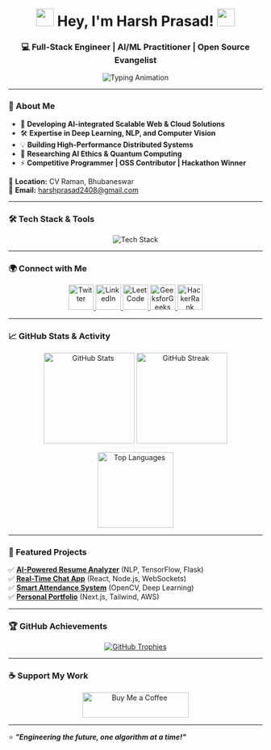 <h1 align="center">
  <img src="https://media.giphy.com/media/hvRJCLFzcasrR4ia7z/giphy.gif" width="35">
  Hey, I'm Harsh Prasad!
  <img src="https://media.giphy.com/media/hvRJCLFzcasrR4ia7z/giphy.gif" width="35">  
</h1> 

<h3 align="center">💻 Full-Stack Engineer | AI/ML Practitioner | Open Source Evangelist</h3>

<p align="center">
  <img src="https://readme-typing-svg.demolab.com?font=Fira+Code&weight=500&size=22&duration=3000&pause=1000&color=F75C7E&width=600&lines=Innovating+with+Code!;Full-stack+Engineer+%7C+AI+Architect;Optimizing+Systems+for+Scalability" alt="Typing Animation" />
</p>

---

### 🚀 About Me  
- 🔭 **Developing AI-integrated Scalable Web & Cloud Solutions**  
- 🛠 **Expertise in Deep Learning, NLP, and Computer Vision**  
- 💡 **Building High-Performance Distributed Systems**  
- 🌱 **Researching AI Ethics & Quantum Computing**  
- ⚡ **Competitive Programmer | OSS Contributor | Hackathon Winner**  

📍 **Location:** CV Raman, Bhubaneswar  
📧 **Email:** harshprasad2408@gmail.com  

---

### 🛠 Tech Stack & Tools  
<p align="center">
  <img src="https://skillicons.dev/icons?i=html,css,js,ts,react,nextjs,nodejs,express,python,flask,django,fastapi,mongodb,mysql,postgresql,redis,graphql,docker,kubernetes,aws,azure,gcp,arduino,git,github,linux,vscode" alt="Tech Stack"/>
</p>

---

### 🌍 Connect with Me  
<p align="center">
  <a href="https://twitter.com/h_prasad88033" target="_blank">
    <img src="https://skillicons.dev/icons?i=twitter" alt="Twitter" width="50"/>
  </a>
  <a href="https://www.linkedin.com/in/harsh-prasad-b7663726b" target="_blank">
    <img src="https://skillicons.dev/icons?i=linkedin" alt="LinkedIn" width="50"/>
  </a>
  <a href="https://leetcode.com/u/Harsh_prasad_24/" target="_blank">
    <img src="https://upload.wikimedia.org/wikipedia/commons/1/19/LeetCode_logo_black.png" alt="LeetCode" width="50"/>
  </a>
  <a href="https://www.geeksforgeeks.org/user/harshpraer0q/" target="_blank">
    <img src="https://upload.wikimedia.org/wikipedia/commons/4/43/GeeksforGeeks.svg" alt="GeeksforGeeks" width="50"/>
  </a>
  <a href="https://www.hackerrank.com/profile/harshprasad2408" target="_blank">
    <img src="https://upload.wikimedia.org/wikipedia/commons/6/65/HackerRank_logo.png" alt="HackerRank" width="50"/>
  </a>
</p>

---

### 📈 GitHub Stats & Activity  
<p align="center">
  <img src="https://github-readme-stats.vercel.app/api?username=harshprasad24&show_icons=true&theme=radical&count_private=true" alt="GitHub Stats" height="180"/>
  <img src="https://github-readme-streak-stats.herokuapp.com/?user=harshprasad24&theme=radical" alt="GitHub Streak" height="180"/>
</p>

<p align="center">
  <img src="https://github-readme-stats.vercel.app/api/top-langs/?username=harshprasad24&layout=compact&theme=radical" alt="Top Languages" height="150"/>
</p>

---

### 🚀 Featured Projects  
✅ **[AI-Powered Resume Analyzer](https://github.com/harshprasad24/resume-analyzer)** (NLP, TensorFlow, Flask)  
✅ **[Real-Time Chat App](https://github.com/harshprasad24/chat-app)** (React, Node.js, WebSockets)  
✅ **[Smart Attendance System](https://github.com/harshprasad24/smart-attendance)** (OpenCV, Deep Learning)  
✅ **[Personal Portfolio](https://harshprasad.dev)** (Next.js, Tailwind, AWS)  

---

### 🏆 GitHub Achievements  
<p align="center">
  <a href="https://github.com/ryo-ma/github-profile-trophy">
    <img src="https://github-profile-trophy.vercel.app/?username=harshprasad24&theme=radical&margin-w=15&margin-h=15&column=7" alt="GitHub Trophies" />
  </a>
</p>

---

### ☕ Support My Work  
<p align="center">
  <a href="https://www.buymeacoffee.com/harshprasad" target="_blank">
    <img src="https://cdn.buymeacoffee.com/buttons/v2/default-yellow.png" height="50" width="210" alt="Buy Me a Coffee"/>
  </a>
</p>

---

⭐ **_"Engineering the future, one algorithm at a time!"_**  
